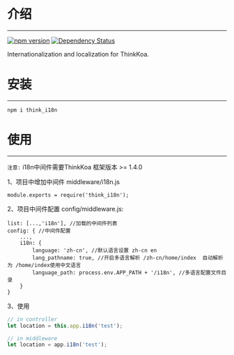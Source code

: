 # 介绍
-----

[![npm version](https://badge.fury.io/js/think_i18n.svg)](https://badge.fury.io/js/think_i18n)
[![Dependency Status](https://david-dm.org/thinkkoa/think_i18n.svg)](https://david-dm.org/thinkkoa/think_i18n)

Internationalization and localization for ThinkKoa.

# 安装
-----

```
npm i think_i18n
```

# 使用
-----

`注意:` i18n中间件需要ThinkKoa 框架版本 >= 1.4.0

1、项目中增加中间件 middleware/i18n.js

```
module.exports = require('think_i18n');
```

2、项目中间件配置 config/middleware.js:

```
list: [...,'i18n'], //加载的中间件列表
config: { //中间件配置
    ...,
    i18n: {
        language: 'zh-cn', //默认语言设置 zh-cn en
        lang_pathname: true, //开启多语言解析 /zh-cn/home/index  自动解析为 /home/index使用中文语言
        language_path: process.env.APP_PATH + '/i18n', //多语言配置文件目录
    }
}
```

3、使用

```js
// in controller
let location = this.app.i18n('test');

// in middleware 
let location = app.i18n('test');
```